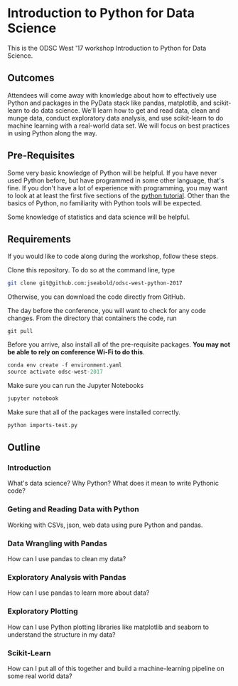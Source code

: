 # Introduction to Python for Data Science

This is the ODSC West '17 workshop Introduction to Python for Data Science.

## Outcomes

Attendees will come away with knowledge about how to effectively use Python and packages in the PyData stack like pandas, matplotlib, and scikit-learn to do data science. We'll learn how to get and read data, clean and munge data, conduct exploratory data analysis, and use scikit-learn to do machine learning with a real-world data set. We will focus on best practices in using Python along the way.

## Pre-Requisites

Some very basic knowledge of Python will be helpful. If you have never used Python before, but have programmed in some other language, that's fine. If you don't have a lot of experience with programming, you may want to look at at least the first five sections of the [python tutorial](https://docs.python.org/3/tutorial/). Other than the basics of Python, no familiarity with Python tools will be expected.

Some knowledge of statistics and data science will be helpful.

## Requirements

If you would like to code along during the workshop, follow these steps.

Clone this repository. To do so at the command line, type

```bash
git clone git@github.com:jseabold/odsc-west-python-2017
```

Otherwise, you can download the code directly from GitHub.

The day before the conference, you will want to check for any code changes. From the directory that containers the code, run

```
git pull
```

Before you arrive, also install all of the pre-requisite packages. **You may not be able to rely on conference Wi-Fi to do this**.


```python
conda env create -f environment.yaml
source activate odsc-west-2017
```

Make sure you can run the Jupyter Notebooks

```bash
jupyter notebook
```

Make sure that all of the packages were installed correctly.

```bash
python imports-test.py
```

## Outline

### Introduction

What's data science? Why Python? What does it mean to write Pythonic code?

### Geting and Reading Data with Python

Working with CSVs, json, web data using pure Python and pandas.

### Data Wrangling with Pandas

How can I use pandas to clean my data?

### Exploratory Analysis with Pandas

How can I use pandas to learn more about data?

### Exploratory Plotting

How can I use Python plotting libraries like matplotlib and seaborn to understand the structure in my data?

### Scikit-Learn

How can I put all of this together and build a machine-learning pipeline on some real world data?
